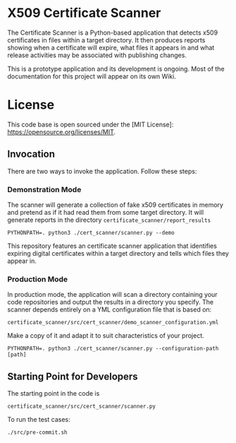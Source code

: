 # X509 Certificate Scanner


The Certificate Scanner is a Python-based application that detects x509
certificates in files within a target directory.  It then produces
reports showing when a certificate will expire, what files it appears in
and what release activities may be associated with publishing changes.

This is a prototype application and its development is ongoing.  Most of the
documentation for this project will appear on its own Wiki.

# License
This code base is open sourced under the
[MIT License]: https://opensource.org/licenses/MIT.

## Invocation
There are two ways to invoke the application.  Follow these steps:

### Demonstration Mode
The scanner will generate a collection of fake x509 certificates in memory
and pretend as if it had read them from some target directory.  It will
generate reports in the directory ```certificate_scanner/report_results```

```
PYTHONPATH=. python3 ./cert_scanner/scanner.py --demo
```

This repository features an certificate scanner application that identifies
expiring digital certificates within a target directory and tells which
files they appear in.  

### Production Mode
In production mode, the application will scan a directory containing your
code repositories and output the results in a directory you specify. The
scanner depends entirely on a YML configuration file that is based on:
```
certificate_scanner/src/cert_scanner/demo_scanner_configuration.yml
```
Make a copy of it and adapt it to suit characteristics of your project.

```
PYTHONPATH=. python3 ./cert_scanner/scanner.py --configuration-path [path]
```

## Starting Point for Developers
The starting point in the code is
```
certificate_scanner/src/cert_scanner/scanner.py
```

To run the test cases:
```
./src/pre-commit.sh
```

